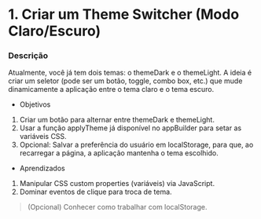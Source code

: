 # 1. Criar um Theme Switcher (Modo Claro/Escuro)

### Descrição
Atualmente, você já tem dois temas: o themeDark e o themeLight. 
A ideia é criar um seletor (pode ser um botão, toggle, combo box, etc.) que mude dinamicamente a aplicação entre o tema claro e o tema escuro.

- Objetivos
1. Criar um botão para alternar entre themeDark e themeLight.
2. Usar a função applyTheme já disponível no appBuilder para setar as variáveis CSS.
3. Opcional: Salvar a preferência do usuário em localStorage, para que, ao recarregar a página, a aplicação mantenha o tema escolhido.


- Aprendizados
1. Manipular CSS custom properties (variáveis) via JavaScript.
2. Dominar eventos de clique para troca de tema.

> (Opcional) Conhecer como trabalhar com localStorage.
